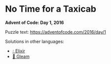 # No Time for a Taxicab

**Advent of Code: Day 1, 2016**

Puzzle text: <https://adventofcode.com/2016/day/1>

Solutions in other languages:

- [💧 Elixir](../../../elixir/lib/2016/01_no_time_for_a_taxicab)
- [🌠 Gleam](../../../gleam/aoc/src/aoc_2016/README_day_1.md)
